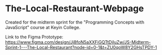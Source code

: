 # The-Local-Restaurant-Webpage
Created for the midterm sprint for the "Programming Concepts with JavaScript" course at Keyin College.

Link to the Figma Prototype:
https://www.figma.com/design/Jj8foN5aXXFiGQTtDjIuZw/JS-Midterm-Sprint-1---The-Local-Restaurant?node-id=0-1&t=ZU0qoW8Y2GHsTPDY-1
